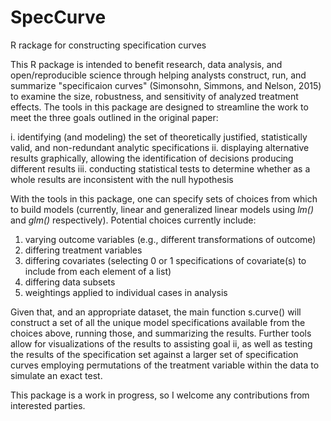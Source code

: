 # SpecCurve
R rackage for constructing specification curves


This R package is intended to benefit research, data analysis, and open/reproducible science through helping analysts construct, run, and summarize "specificaion curves" (Simonsohn, Simmons, and Nelson, 2015) to examine the size, robustness, and sensitivity of analyzed treatment effects.   The tools in this package are designed to streamline the work to meet the three goals outlined in the original paper: 

i. identifying (and modeling) the set of theoretically justified, statistically valid, and non-redundant analytic specifications
ii. displaying alternative results graphically, allowing the identification of decisions producing different results
iii. conducting statistical tests to determine whether as a whole results are inconsistent with the null hypothesis

With the tools in this package, one can specify sets of choices from which to build models (currently, linear and generalized linear models using *lm()* and *glm()* respectively).  Potential choices currently include:

1. varying outcome variables (e.g., different transformations of outcome)
2. differing treatment variables
3. differing covariates (selecting 0 or 1 specifications of covariate(s) to include from each element of a list)
4. differing data subsets
5. weightings applied to individual cases in analysis

Given that, and an appropriate dataset, the main function s.curve() will construct a set of all the unique model specifications available from the choices above, running those, and summarizing the results.  Further tools allow for visualizations of the results to assisting goal ii, as well as testing the results of the specification set against a larger set of specification curves employing permutations of the treatment variable within the data to simulate an exact test.

This package is a work in progress, so I welcome any contributions from interested parties.
